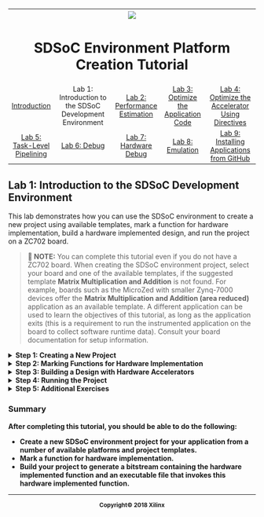 <table style="width:100%">
  <tr>
    <th width="100%" colspan="6"><img src="https://www.xilinx.com/content/dam/xilinx/imgs/press/media-kits/corporate/xilinx-logo.png" width="30%"/><h1>SDSoC Environment Platform Creation Tutorial</h1>
</th>
  </tr>
  <tr>
    <td align="center"><a href="README.md">Introduction</a></td>
    <td align="center">Lab 1: Introduction to the SDSoC Development Environment</td>
    <td align="center"><a href="lab-2-performance-estimation.md">Lab 2: Performance Estimation</a></td>
    <td align="center"><a href="lab-3-optimize-the-application-code.md">Lab 3: Optimize the Application Code</a></td>
    <td align="center"><a href="lab-4-optimize-the-accelerator-using-directives.md">Lab 4: Optimize the Accelerator Using Directives</a></td>
  </tr>
  <tr>
    <td align="center"><a href="lab-5-task-level-pipelining.md">Lab 5: Task-Level Pipelining</a></td>
    <td align="center"><a href="lab-6-debug.md">Lab 6: Debug</a></td>
    <td align="center"><a href="lab-7-hardware-debug.md">Lab 7: Hardware Debug</a></td>
    <td align="center"><a href="lab-8-emulation.md">Lab 8: Emulation</a></td>
    <td align="center"><a href="lab-9-installing-applications-from-github.md">Lab 9: Installing Applications from GitHub</a></td>
</table>

## Lab 1: Introduction to the SDSoC Development Environment  

This lab demonstrates how you can use the SDSoC environment to create a new project using available templates, mark a function for hardware implementation, build a hardware implemented design, and run the project on a ZC702 board.  

>**:pushpin: NOTE:**  You can complete this tutorial even if you do not have a ZC702 board. When creating the SDSoC environment project, select your board and one of the available templates, if the suggested template **Matrix Multiplication and Addition** is not found. For example, boards such as the MicroZed with smaller Zynq-7000 devices offer the **Matrix Multiplication and Addition (area reduced)** application as an available template. A different application can be used to learn the objectives of this tutorial, as long as the application exits (this is a requirement to run the instrumented application on the board to collect software runtime data). Consult your board documentation for setup information.


<details>
<summary><strong>Step 1: Creating a New Project</strong></summary>

  1. Launch the SDx IDE 2018.2 using the desktop icon or the Start menu.

  2. When you launch the SDx IDE, the Workspace Launcher dialog appears. Click Browse to enter a workspace folder used to store your projects (you can use workspace folders to organize your work), then click OK to dismiss the Workspace Launcher dialog.  

  3. The SDx IDE window opens with the Welcome tab visible when you create a new workspace. The tab includes links for Create SDx Project, Add Custom Platform, Import Project, Tutorials, and Web Resources. Clicking any of these links takes you to further options available under each link. For example, to access documentation and tutorials, clicking on Tutorials takes you to the Tutorials page which has links for SDSoC and SDAccel related documents. The Welcome tab can be dismissed by clicking the X icon or minimized if you do not wish to use it.  

  4. From the SDx IDE menu bar select **File > New > SDx Project**. The New SDx Project dialog box opens.  

     ![](./images/jsi1526588122430.png)  

  5. Application Project is selected by default. Click **Next**.  

  6. In the Create a New SDx Project page, specify the name of the project, lab1.  

  7. Click Next.  

  8. From the Platform page, select the zc702 platform.  

     ![](./images/vyn1526588378013.png)  

     >**:pushpin: NOTE:**  If a custom platform is being used that is not in the list of supported  
platforms, click Add Custom Platform to add the custom platform.  

  9. Click Next.  

  10. From the System configuration drop-down list for the selected platform, select Linux. Leave all other fields at their default values.  

      ![](./images/uyi1526588566181.png)  

  11. Click Next.  
      The Templates page appears, containing source code examples for the selected platform.  

  12. From the list of application templates, select Matrix Multiplication and Addition and click Finish.  

      ![](./images/vfp1517375349361.png)  

  13. The standard build configurations are **Debug** and **Release**, and you can create additional build configurations. To get the best runtime performance, switch to use the Release configuration using one of the three methods illustrated below. The Release build configuration uses a higher compiler optimization setting than the Debug build configuration. The SDx Project Settings window also allows you to select the active configuration or create a build configuration.  
      The Build icon provides a drop-down menu for selecting the build configuration and building the project. Clicking on the Build icon builds the project.  
      ![](./images/rdo1517376006997.png)  
      In the Project Explorer you can right-click on the project to select the build configuration.  
      ![](./images/mch1526589018767.png)  
      The SDx Project Settings window includes a Build Configurations drop-down, where you can select the active configuration or create a build configuration.
      ![](./images/nol1526589252028.png)  
      The SDx Project Settings window provides a summary of the project settings.  

      When you build an SDx application, you use a build configuration (a collection of tool settings, folders and files). Each build configuration has a different purpose. Debug builds the application with extra information in the ELF (compiled and linked program) that you need to run the debugger. The debug information in an ELF increases the size of the file and makes your application information visible. The Release configuration provides the same ELF file as the Debug configuration with the exception that it has no debug information. The Estimate Performance option can be selected in any build configuration and is used to run the SDSoC environment in a mode used to estimate the performance of the application (how fast it runs), which requires different settings and steps (see [Performance Estimation](kke1517356364663.md)).

</details>

<details>

<summary><strong>Step 2: Marking Functions for Hardware Implementation</strong></summary>

This application has two hardware functions. One hardware function, `mmult`, multiplies two matrices to produce a matrix product, and the second hardware function, `madd`, adds two matrices to produce a matrix sum. These hardware functions are combined to compute a matrix multiply-add function. Both functions `mmult` and `madd` are specified to be implemented in hardware.  

When the SDSoC environment creates the project from a template, it specifies the hardware functions for you. In cases where hardware functions have been removed or have not been specified, follow the steps below to add hardware functions.  

>**:pushpin: NOTE:**  For this lab, you do not need to mark functions for hardware - the template code for matrix multiplication and addition has already marked them. If you don't have the `madd` and `mmult` functions marked as HW Functions, you could do the following to mark them as HW Functions.

  1. The SDx Project Settings window provides a central location for setting project values. Click on the tab labeled lab1 (if the tab is not visible, double-click on the 1 file in the Project Explorer tab) and in the HW functions panel, click on the **Add HW Functions** ![](./images/vvd1517376007004.png) to invoke a dialog to specify hardware functions.  

  2. Ctrl-click (press the Ctrl key and left click) on the `mmult` and `madd` functions to select them in the "Matching elements" list. Click **OK**, and observe that both functions have been added to the hardware functions list.  

     ![](./images/pdl1526589550986.png)  

     Alternatively, you can expand `mmult.cpp` and `madd.cpp` in the Project Explorer, right-click on `mmult` and `madd` functions, and select **Toggle HW/SW** (when the function is already marked for hardware, you will see the function `mmult(float[], float[], float[]): void [H]` in the Project Explorer tab). When you have a source file open in the editor, you can also select hardware functions in the Outline window.  

     ![](./images/kkz1526589743219.png)  

</details>

<details>

<summary><strong>Step 3: Building a Design with Hardware Accelerators</strong></summary>  

  To build a project and generate an executable, bitstream, and SD Card boot png:  

  1. Right-click **lab1** in the Project Explorer and select Build Project from the context menu that appears.   

     The SDSoC system compiler standard output (stdout) is directed to the Console tab. The functions selected for hardware are compiled using Vivado® HLS into IP blocks and integrated into a generated Vivado tools hardware system based on the selected base platform. The system compiler then invokes Vivado synthesis, place and route tools to build a bitstream, and invokes the ARM GNU compiler and linker to generate an application ELF executable file.   

  2. In the Assistant window, below the Project Explorer tab, double-click to open the Data Motion Network Report.  
     This report shows the connections created by the SDx system compiler and the types of data transfers for each function implemented in hardware. For details, see [Lab 3: Optimize the Application Code](ite1517356691944.md).  
     ![](./images/fiv1526666379843.png)  

  3. Open the `lab1/Release/_sds/swstubs/mmult.cpp` file, to see how the SDx system compiler replaced the original `mmult` function with one named `_p0_mmult_1_noasync` that performs transfers to and from the FPGA using `cf_send_i` and `cf_wait` functions. The SDx system compiler also replaces calls to `mmult` with `_p0_mmult_1_noasync` in `lab1/Release/_sds/swstubs/main.cpp`. The SDx system compiler uses these rewritten source files to build the ELF that accesses the hardware functions.   

  </details>

  <details>
  <summary><strong>Step 4: Running the Project<strong></summary>

  To run your project on a ZC702 board:  

  1. From Project Explorer, select the `lab1/Release` directory and copy all files inside the `sd_card` directory to the root of an SD card.  

  2. Insert the SD card into the ZC702 and power on the board.  

  3. Connect to the board from a serial terminal in the SDx Terminal tab (or connect via Putty/Teraterm with Baud Rate: 115200, Data bits: 8, Stop bits: 1, Parity: None and Flow Control: None). Click the ![](./images/uec1517375349409.png) icon to open the settings.   

     ![](./images/ngv1517375349363.png)  

  4. Keep the default settings in the Connect to serial port window and click **OK**.  

  5. After the board boots up, you can execute the application at the Linux prompt. Type `/mnt/lab1.elf`.  

     ![](./images/mst1517375349397.png)  

  >**:pushpin: NOTE:**  The speedup is 8 times faster, when the function is accelerated in hardware. The application running on the processor takes about 184K cycles while the application running on both the processor and the FPGA takes about 22K cycles.  

  </details>

<details>
<summary><strong>Step 5: Additional Exercises</strong></summary>

* Examine the contents of the `Release/_sds` folder. Notice the reports folder. This folder contains multiple log files and report (.rpt) files with detailed logs and reports from all the tools invoked by the build.  
* If you are familiar with Vivado&reg; IP integrator, in the Project Explorer, double-click on `Release/_sds/p0/vivado/prj/prj.xpr`. This is the hardware design generated from the application source code. Open the block diagram and inspect the generated IP blocks.

</details>

### Summary  
After completing this tutorial, you should be able to do the following:

  * Create a new SDSoC environment project for your application from a number of available platforms and project templates.  
  * Mark a function for hardware implementation.  
  * Build your project to generate a bitstream containing the hardware implemented function and an executable file that invokes this hardware implemented function.  


<hr/>
<p align="center"><sup>Copyright&copy; 2018 Xilinx</sup></p>
